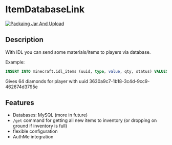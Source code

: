 # ItemDatabaseLink

[![Packaing Jar And Upload](https://github.com/assada/ItemDatabaseLink/actions/workflows/maven.yml/badge.svg)](https://github.com/assada/ItemDatabaseLink/actions/workflows/maven.yml)

## Description
With IDL you can send some materials/items to players via database.

Example:
```sql
INSERT INTO minecraft.idl_items (uuid, type, value, qty, status) VALUES ('3630a9c7-1b18-3c4d-9cc9-462674d3795e', 'Item', 'DIAMOND', 64, 0)
```

Gives 64 diamonds for player with uuid 3630a9c7-1b18-3c4d-9cc9-462674d3795e

## Features
* Databases: MySQL (more in future)
* `/get` command for getting all new items to inventory (or dropping on ground if inventory is full)
* flexible configuration
* AuthMe integration
